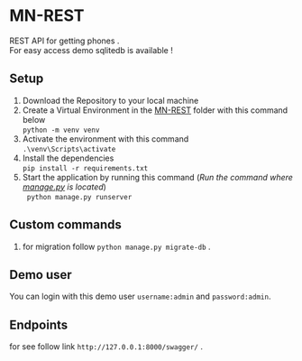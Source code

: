 # MN-REST
REST API for getting phones .<br>
For easy access demo sqlitedb is available !

## Setup

1. Download the Repository to your local machine <br>
2. Create a Virtual Environment in the [MN-REST](./) folder with this command below <br>
   `python -m venv venv`
3. Activate the environment with this command <br>
   `.\venv\Scripts\activate`
4. Install the dependencies <br>
   `pip install -r requirements.txt `
5. Start the application by running this command (_Run the command where [manage.py](./manage.py) is
   located_) <br>
   ` python manage.py runserver`

## Custom commands
1. for migration follow `python manage.py migrate-db` .

## Demo user
You can login with this demo user `username:admin` and `password:admin`.

## Endpoints
for see follow link `http://127.0.0.1:8000/swagger/` .
